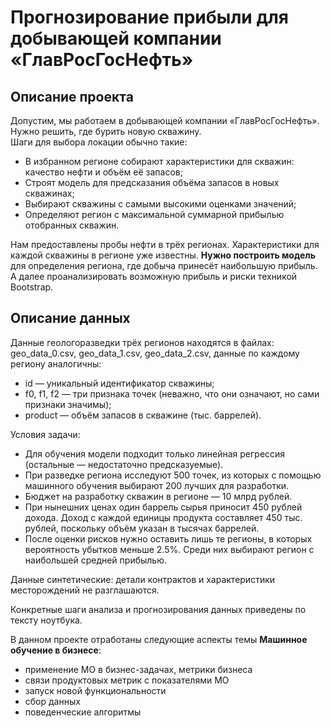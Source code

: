 # Прогнозирование прибыли для добывающей компании «ГлавРосГосНефть»

## Описание проекта
Допустим, мы работаем в добывающей компании «ГлавРосГосНефть». Нужно решить, где бурить новую скважину.   
Шаги для выбора локации обычно такие:  
- В избранном регионе собирают характеристики для скважин: качество нефти и объём её запасов;
- Строят модель для предсказания объёма запасов в новых скважинах;
- Выбирают скважины с самыми высокими оценками значений;
- Определяют регион с максимальной суммарной прибылью отобранных скважин.

Нам предоставлены пробы нефти в трёх регионах. Характеристики для каждой скважины в регионе уже известны. **Нужно построить модель** для определения региона, где добыча принесёт наибольшую прибыль. А далее проанализировать возможную прибыль и риски техникой Bootstrap.

## Описание данных
Данные геологоразведки трёх регионов находятся в файлах: geo_data_0.csv, geo_data_1.csv, geo_data_2.csv, данные по каждому региону аналогичны:  
- id — уникальный идентификатор скважины;
- f0, f1, f2 — три признака точек (неважно, что они означают, но сами признаки значимы);
- product — объём запасов в скважине (тыс. баррелей).

Условия задачи:  
- Для обучения модели подходит только линейная регрессия (остальные — недостаточно предсказуемые).  
- При разведке региона исследуют 500 точек, из которых с помощью машинного обучения выбирают 200 лучших для разработки.  
- Бюджет на разработку скважин в регионе — 10 млрд рублей.  
- При нынешних ценах один баррель сырья приносит 450 рублей дохода. Доход с каждой единицы продукта составляет 450 тыс. рублей, поскольку объём указан в тысячах баррелей.  
- После оценки рисков нужно оставить лишь те регионы, в которых вероятность убытков меньше 2.5%. Среди них выбирают регион с наибольшей средней прибылью.  
 
Данные синтетические: детали контрактов и характеристики месторождений не разглашаются.

Конкретные шаги анализа и прогнозирования данных приведены по тексту ноутбука.  

В данном проекте отработаны следующие аспекты темы **Машинное обучение в бизнесе**:  
- применение МО в бизнес-задачах, метрики бизнеса
- связи продуктовых метрик с показателями МО
- запуск новой функциональности
- сбор данных
- поведенческие алгоритмы